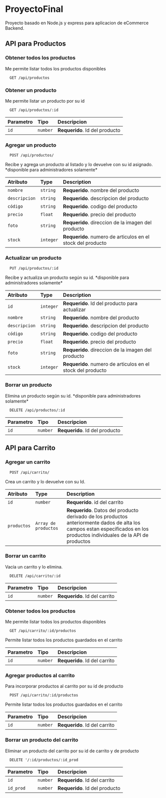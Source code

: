 # ProyectoFinal


Proyecto basado en Node.js y express para aplicacion de eCommerce Backend.

## API para Productos

### Obtener todos los productos

Me permite listar todos los productos disponibles

```http
  GET /api/productos
```

### Obtener un producto

Me permite listar un producto por su id

```http
  GET /api/productos/:id
```

| Parametro | Tipo     | Descripcion                       |
| :-------- | :------- | :-------------------------------- |
| `id`      | `number` | **Requerido**. Id del producto    |

### Agregar un producto

```http
  POST /api/productos/
```
Recibe y agrega un producto al listado y lo devuelve con su id asignado.
\*disponible para administradores solamente\*

| Atributo  | Type     | Description                       |
| :-------- | :------- | :-------------------------------- |
| `nombre`   | `string` | **Requerido**. nombre del producto    |
| `descripcion`   | `string` | **Requerido**. descripcion del producto    |
| `código`   | `string` | **Requerido**. codigo del producto    |
| `precio`   | `float`  | **Requerido**. precio del producto    |
| `foto`| `string`| **Requerido**. direccion de la imagen del producto    |
| `stock`| `integer`| **Requerido**. numero de articulos en el stock del producto|

### Actualizar un producto

```http
  PUT /api/productos/:id
```
Recibe y actualiza un producto según su id.
\*disponible para administradores solamente\*

| Atributo  | Type     | Description                       |
| :-------- | :------- | :-------------------------------- |
| `id`      | `integer` | **Requerido**. Id del producto para actualizar    |
| `nombre`   | `string` | **Requerido**. nombre del producto    |
| `descripcion`   | `string` | **Requerido**. descripcion del producto    |
| `código`   | `string` | **Requerido**. codigo del producto    |
| `precio`   | `float`  | **Requerido**. precio del producto    |
| `foto`| `string`| **Requerido**. direccion de la imagen del producto    |
| `stock`| `integer`| **Requerido**. numero de articulos en el stock del producto|

### Borrar un producto

Elimina un producto según su id.
\*disponible para administradores solamente\*

```http
  DELETE /api/productos/:id
```

| Parametro | Tipo     | Descripcion                       |
| :-------- | :------- | :-------------------------------- |
| `id`      | `number` | **Requerido**. Id del producto    |


## API para Carrito

### Agregar un carrito

```http
  POST /api/carrito/
```
Crea un carrito y lo devuelve con su Id.


| Atributo  | Type     | Description                       |
| :-------- | :------- | :-------------------------------- |
| `id`   | `number` | **Requerido**. id del carrito    |
| `productos`   | `Array de productos` | **Requerido**. Datos del producto derivado de los productos anteriormente dados de alta los campos estan especificados en los productos individuales de la API de productos    |

### Borrar un carrito

Vacía un carrito y lo elimina.

```http
  DELETE /api/carrito/:id
```

| Parametro | Tipo     | Descripcion                       |
| :-------- | :------- | :-------------------------------- |
| `id`      | `number` | **Requerido**. Id del carrito    |

### Obtener todos los productos

Me permite listar todos los productos disponibles

```http
  GET /api/carrito/:id/productos
```
Permite listar todos los productos guardados en el carrito

| Parametro | Tipo     | Descripcion                       |
| :-------- | :------- | :-------------------------------- |
| `id`      | `number` | **Requerido**. Id del carrito    |

### Agregar productos al carrito

Para incorporar productos al carrito por su id de producto

```http
  POST /api/carrito/:id/productos
```
Permite listar todos los productos guardados en el carrito

| Parametro | Tipo     | Descripcion                       |
| :-------- | :------- | :-------------------------------- |
| `id`      | `number` | **Requerido**. Id del carrito    |

### Borrar un producto del carrito

Eliminar un producto del carrito por su id de carrito y de
producto

```http
  DELETE '/:id/productos/:id_prod
```

| Parametro | Tipo     | Descripcion                       |
| :-------- | :------- | :-------------------------------- |
| `id`      | `number` | **Requerido**. Id del carrito    |
| `id_prod` | `number` | **Requerido**. Id del producto    |

